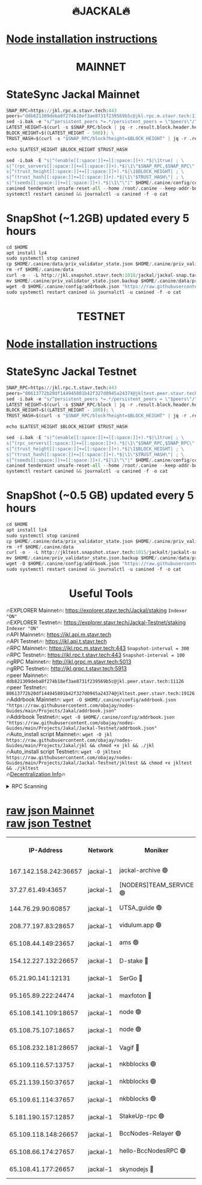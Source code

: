 <h1 align="center"> 🔥JACKAL🔥</h1>

[Node installation instructions](https://github.com/obajay/nodes-Guides/tree/main/Projects/Jakal)
=

<h1 align="center"> MAINNET</h1>

# StateSync Jackal Mainnet
```python
SNAP_RPC=https://jkl.rpc.m.stavr.tech:443
peers="ddb821309deba8f274b18ef3ae8731f239569b5c@jkl.rpc.m.stavr.tech:11126"
sed -i.bak -e "s/^persistent_peers *=.*/persistent_peers = \"$peers\"/" $HOME/.canine/config/config.toml
LATEST_HEIGHT=$(curl -s $SNAP_RPC/block | jq -r .result.block.header.height); \
BLOCK_HEIGHT=$((LATEST_HEIGHT - 500)); \
TRUST_HASH=$(curl -s "$SNAP_RPC/block?height=$BLOCK_HEIGHT" | jq -r .result.block_id.hash)

echo $LATEST_HEIGHT $BLOCK_HEIGHT $TRUST_HASH

sed -i.bak -E "s|^(enable[[:space:]]+=[[:space:]]+).*$|\1true| ; \
s|^(rpc_servers[[:space:]]+=[[:space:]]+).*$|\1\"$SNAP_RPC,$SNAP_RPC\"| ; \
s|^(trust_height[[:space:]]+=[[:space:]]+).*$|\1$BLOCK_HEIGHT| ; \
s|^(trust_hash[[:space:]]+=[[:space:]]+).*$|\1\"$TRUST_HASH\"| ; \
s|^(seeds[[:space:]]+=[[:space:]]+).*$|\1\"\"|" $HOME/.canine/config/config.toml
canined tendermint unsafe-reset-all --home /root/.canine --keep-addr-book
systemctl restart canined && journalctl -u canined -f -o cat
```
# SnapShot (~1.2GB) updated every 5 hours
```python
cd $HOME
apt install lz4
sudo systemctl stop canined
cp $HOME/.canine/data/priv_validator_state.json $HOME/.canine/priv_validator_state.json.backup
rm -rf $HOME/.canine/data
curl -o - -L http://jkl.snapshot.stavr.tech:1018/jackal/jackal-snap.tar.lz4 | lz4 -c -d - | tar -x -C $HOME/.canine --strip-components 2
mv $HOME/.canine/priv_validator_state.json.backup $HOME/.canine/data/priv_validator_state.json
wget -O $HOME/.canine/config/addrbook.json "https://raw.githubusercontent.com/obajay/nodes-Guides/main/Projects/Jakal/addrbook.json"
sudo systemctl restart canined && journalctl -u canined -f -o cat
```

<h1 align="center"> TESTNET</h1>

[Node installation instructions](https://github.com/obajay/nodes-Guides/tree/main/Projects/Jakal/Jackal-Testnet)
=

# StateSync Jackal Testnet
```python
SNAP_RPC=https://jkl.rpc.t.stavr.tech:443
peers="80613772b20df144945801b42f327d0945a24374@jkltest.peer.stavr.tech:19126"
sed -i.bak -e "s/^persistent_peers *=.*/persistent_peers = \"$peers\"/" $HOME/.canine/config/config.toml
LATEST_HEIGHT=$(curl -s $SNAP_RPC/block | jq -r .result.block.header.height); \
BLOCK_HEIGHT=$((LATEST_HEIGHT - 100)); \
TRUST_HASH=$(curl -s "$SNAP_RPC/block?height=$BLOCK_HEIGHT" | jq -r .result.block_id.hash)

echo $LATEST_HEIGHT $BLOCK_HEIGHT $TRUST_HASH

sed -i.bak -E "s|^(enable[[:space:]]+=[[:space:]]+).*$|\1true| ; \
s|^(rpc_servers[[:space:]]+=[[:space:]]+).*$|\1\"$SNAP_RPC,$SNAP_RPC\"| ; \
s|^(trust_height[[:space:]]+=[[:space:]]+).*$|\1$BLOCK_HEIGHT| ; \
s|^(trust_hash[[:space:]]+=[[:space:]]+).*$|\1\"$TRUST_HASH\"| ; \
s|^(seeds[[:space:]]+=[[:space:]]+).*$|\1\"\"|" $HOME/.canine/config/config.toml
canined tendermint unsafe-reset-all --home /root/.canine --keep-addr-book
systemctl restart canined && journalctl -u canined -f -o cat
```
# SnapShot (~0.5 GB) updated every 5 hours
```python
cd $HOME
apt install lz4
sudo systemctl stop canined
cp $HOME/.canine/data/priv_validator_state.json $HOME/.canine/priv_validator_state.json.backup
rm -rf $HOME/.canine/data
curl -o - -L http://jkltest.snapshot.stavr.tech:1015/jackalt/jackalt-snap.tar.lz4 | lz4 -c -d - | tar -x -C $HOME/.canine --strip-components 2
mv $HOME/.canine/priv_validator_state.json.backup $HOME/.canine/data/priv_validator_state.json
wget -O $HOME/.canine/config/addrbook.json "https://raw.githubusercontent.com/obajay/nodes-Guides/main/Projects/Jakal/Jackal-Testnet/addrbook.json"
sudo systemctl restart canined && journalctl -u canined -f -o cat
```

 <h1 align="center"> Useful Tools</h1>

🔥EXPLORER Mainnet🔥:      https://explorer.stavr.tech/Jackal/staking		        `Indexer "ON"` \
🔥EXPLORER Testnet🔥:      https://explorer.stavr.tech/Jackal-Testnet/staking     `Indexer "ON"` \
🔥API Mainnet🔥: 			 		 https://jkl.api.m.stavr.tech \
🔥API Testnet🔥: 			 		 https://jkl.api.t.stavr.tech \
🔥RPC Mainnet🔥:           https://jkl.rpc.m.stavr.tech:443              `Snapshot-interval = 300` \
🔥RPC Testnet🔥:           https://jkl.rpc.t.stavr.tech:443              `Snapshot-interval = 100` \
🔥gRPC Mainnet🔥:          http://jkl.grpc.m.stavr.tech:5013 \
🔥gRPC Testnet🔥:          http://jkl.grpc.t.stavr.tech:5913 \
🔥peer Mainnet🔥:					 `ddb821309deba8f274b18ef3ae8731f239569b5c@jkl.peer.stavr.tech:11126` \
🔥peer Testnet🔥:					 `80613772b20df144945801b42f327d0945a24374@jkltest.peer.stavr.tech:19126` \
🔥Addrbook Mainnet🔥:    ```wget -O $HOME/.canine/config/addrbook.json "https://raw.githubusercontent.com/obajay/nodes-Guides/main/Projects/Jakal/addrbook.json"``` \
🔥Addrbook Testnet🔥:    ```wget -O $HOME/.canine/config/addrbook.json "https://raw.githubusercontent.com/obajay/nodes-Guides/main/Projects/Jakal/Jackal-Testnet/addrbook.json"``` \
🔥Auto_install script Mainnet🔥: ```wget -O jkl https://raw.githubusercontent.com/obajay/nodes-Guides/main/Projects/Jakal/jkl && chmod +x jkl && ./jkl``` \
🔥Auto_install script Testnet🔥: ```wget -O jkltest https://raw.githubusercontent.com/obajay/nodes-Guides/main/Projects/Jakal/Jackal-Testnet/jkltest && chmod +x jkltest && ./jkltest``` \
🔥[Decentralization Info](https://github.com/obajay/StateSync-snapshots/tree/main/Projects/Jackal/Decentralization)🔥


<details>
<summary>RPC Scanning</summary>

<h2 align="center"> We scan nodes in real time every 4 hours. And we provide the final result of RPC endpoints.
We cannot influence the operation of these nodes in any way. </h2>


```python
If Voting Power is higher than 0 --> then the Node is a validator of the network and may be subject to attack and be a potential threat to the chain.
```
```python
We marked such validators with a red symbol
```

</details>

[raw json Mainnet](https://rpc-check.jaclalm.stavr.tech/jaclalm/rpc-jaclalm-result.json) \
[raw json Testnet](https://github.com/obajay/StateSync-snapshots/tree/main/Projects/Jackal/Rpc-Check-Testnet)
=

<table><tr><th>IP-Address</th><th>Network</th><th>Moniker</th><th>Latest Block Height</th><th>Earliest Block Height</th><th>Catching Up</th><th>Tx Index</th><th>Voting Power</th><th>Scan Time</th></tr><tr><td>167.142.158.242:36657</td><td>jackal-1</td><td>jackal-archive 🟢</td><td>6535504</td><td>2770293</td><td>False</td><td>on</td><td>0</td><td>2024-02-18T08:27:17.887436665UTC</td></tr><tr><td>37.27.61.49:43657</td><td>jackal-1</td><td>[NODERS]TEAM_SERVICE 🟢</td><td>6535470</td><td>6142001</td><td>False</td><td>on</td><td>0</td><td>2024-02-18T08:23:58.696005881UTC</td></tr><tr><td>144.76.29.90:60857</td><td>jackal-1</td><td>UTSA_guide 🟢</td><td>6535492</td><td>6280001</td><td>False</td><td>on</td><td>0</td><td>2024-02-18T08:26:08.352288404UTC</td></tr><tr><td>208.77.197.83:28657</td><td>jackal-1</td><td>vidulum.app 🟢</td><td>6535503</td><td>6296001</td><td>False</td><td>on</td><td>0</td><td>2024-02-18T08:27:14.969785832UTC</td></tr><tr><td>65.108.44.149:23657</td><td>jackal-1</td><td>ams 🟢</td><td>6535497</td><td>6431811</td><td>False</td><td>on</td><td>0</td><td>2024-02-18T08:26:38.632920842UTC</td></tr><tr><td>154.12.227.132:26657</td><td>jackal-1</td><td>D-stake 🔴</td><td>6535473</td><td>6434501</td><td>False</td><td>off</td><td>130243</td><td>2024-02-18T08:24:14.282343412UTC</td></tr><tr><td>65.21.90.141:12131</td><td>jackal-1</td><td>SerGo 🔴</td><td>6535477</td><td>6435477</td><td>False</td><td>off</td><td>51100</td><td>2024-02-18T08:24:36.194013517UTC</td></tr><tr><td>95.165.89.222:24474</td><td>jackal-1</td><td>maxfoton 🔴</td><td>6535495</td><td>6435495</td><td>False</td><td>off</td><td>117661</td><td>2024-02-18T08:26:23.996488074UTC</td></tr><tr><td>65.108.141.109:18657</td><td>jackal-1</td><td>node 🟢</td><td>6535474</td><td>6444728</td><td>False</td><td>on</td><td>0</td><td>2024-02-18T08:24:18.885852841UTC</td></tr><tr><td>65.108.75.107:18657</td><td>jackal-1</td><td>node 🟢</td><td>6535485</td><td>6458311</td><td>False</td><td>on</td><td>0</td><td>2024-02-18T08:25:28.602385613UTC</td></tr><tr><td>65.108.232.181:28657</td><td>jackal-1</td><td>Vagif 🔴</td><td>6535495</td><td>6462201</td><td>False</td><td>off</td><td>60003</td><td>2024-02-18T08:26:23.578985548UTC</td></tr><tr><td>65.109.116.57:13757</td><td>jackal-1</td><td>nkbblocks 🟢</td><td>6535508</td><td>6468668</td><td>False</td><td>on</td><td>0</td><td>2024-02-18T08:27:45.623761143UTC</td></tr><tr><td>65.21.139.150:37657</td><td>jackal-1</td><td>nkbblocks 🟢</td><td>6535476</td><td>6473101</td><td>False</td><td>on</td><td>0</td><td>2024-02-18T08:24:31.633269404UTC</td></tr><tr><td>65.109.61.114:37657</td><td>jackal-1</td><td>nkbblocks 🟢</td><td>6535484</td><td>6473101</td><td>False</td><td>on</td><td>0</td><td>2024-02-18T08:25:19.837254835UTC</td></tr><tr><td>5.181.190.157:12857</td><td>jackal-1</td><td>StakeUp-rpc 🟢</td><td>6524038</td><td>6486001</td><td>False</td><td>on</td><td>0</td><td>2024-02-18T08:24:11.496300223UTC</td></tr><tr><td>65.109.118.148:26657</td><td>jackal-1</td><td>BccNodes-Relayer 🟢</td><td>6535490</td><td>6489001</td><td>False</td><td>on</td><td>0</td><td>2024-02-18T08:25:57.732997734UTC</td></tr><tr><td>65.108.66.174:27657</td><td>jackal-1</td><td>hello-BccNodesRPC 🟢</td><td>6535492</td><td>6489001</td><td>False</td><td>on</td><td>0</td><td>2024-02-18T08:26:10.824705605UTC</td></tr><tr><td>65.108.41.177:26657</td><td>jackal-1</td><td>skynodejs 🔴</td><td>6535504</td><td>6509001</td><td>False</td><td>on</td><td>83702</td><td>2024-02-18T08:27:18.266451023UTC</td></tr></table>
